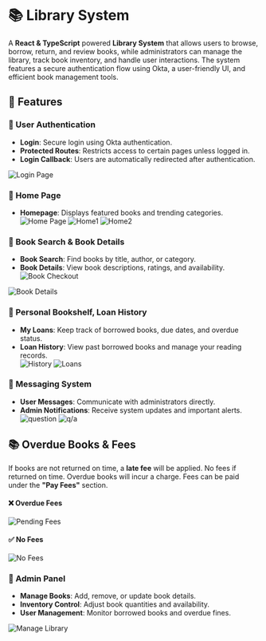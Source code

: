 # 📚 Library System

A **React & TypeScript** powered **Library System** that allows users to browse, borrow, return, and review books, while administrators can manage the library, track book inventory, and handle user interactions. The system features a secure authentication flow using Okta, a user-friendly UI, and efficient book management tools.


## 🌟 Features

### 🎥 User Authentication
- **Login**: Secure login using Okta authentication.
- **Protected Routes**: Restricts access to certain pages unless logged in.
- **Login Callback**: Users are automatically redirected after authentication.

![Login Page](src/Images/screenshot/login.png)


### 🔹 Home Page
- **Homepage**: Displays featured books and trending categories.
 ![Home Page](src/Images/screenshot/home.png)
![Home1](https://raw.githubusercontent.com/nanacode4/library-frontend/main/src/Images/screenshot/h2.png)
![Home2](https://raw.githubusercontent.com/nanacode4/library-frontend/main/src/Images/screenshot/h3.png)



### 📜 Book Search & Book Details
- **Book Search**: Find books by title, author, or category.
- **Book Details**: View book descriptions, ratings, and availability.
 ![Book Checkout](https://raw.githubusercontent.com/nanacode4/library-frontend/main/src/Images/screenshot/Book%20Checkout.png)


![Book Details](https://raw.githubusercontent.com/nanacode4/library-frontend/main/src/Images/screenshot/book%20details.png)





### 📖 Personal Bookshelf, Loan History 
- **My Loans**: Keep track of borrowed books, due dates, and overdue status.  
- **Loan History**: View past borrowed books and manage your reading records.  
![History](https://raw.githubusercontent.com/nanacode4/library-frontend/main/src/Images/screenshot/history.png)
![Loans](src/Images/screenshot/loans.png) 




### 💬 Messaging System
- **User Messages**: Communicate with administrators directly.
- **Admin Notifications**: Receive system updates and important alerts.
![question](https://raw.githubusercontent.com/nanacode4/library-frontend/main/src/Images/screenshot/qa%20respond.png)
![q/a](https://raw.githubusercontent.com/nanacode4/library-frontend/main/src/Images/screenshot/sub%20-q.png)

## 📚 Overdue Books & Fees
If books are not returned on time, a **late fee** will be applied. No fees if returned on time. Overdue books will incur a charge. Fees can be paid under the **"Pay Fees"** section.
#### ❌ Overdue Fees  
![Pending Fees](https://raw.githubusercontent.com/nanacode4/library-frontend/main/src/Images/screenshot/p1.png)
#### ✅ No Fees  
![No Fees](https://raw.githubusercontent.com/nanacode4/library-frontend/main/src/Images/screenshot/p2.png)



### 🚀 Admin Panel
- **Manage Books**: Add, remove, or update book details.
- **Inventory Control**: Adjust book quantities and availability.
- **User Management**: Monitor borrowed books and overdue fines.

![Manage Library](https://raw.githubusercontent.com/nanacode4/library-frontend/main/src/Images/screenshot/manage%20library.png)


